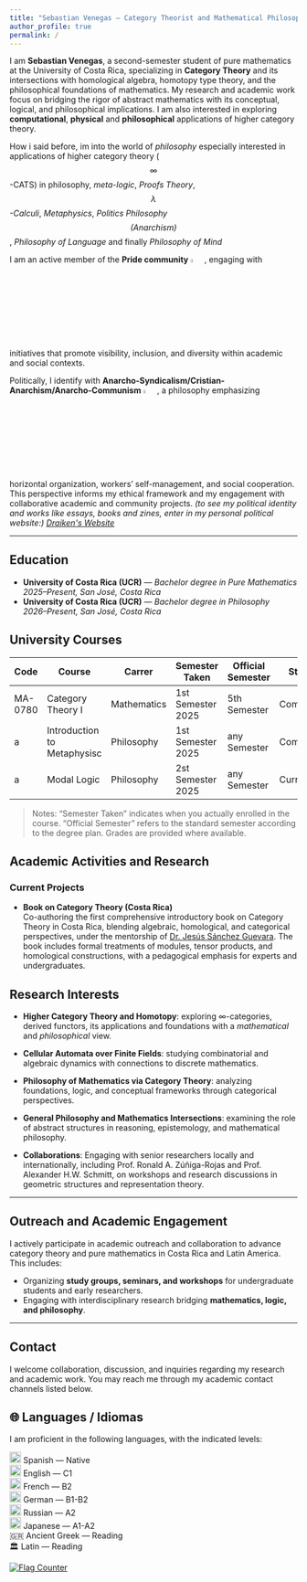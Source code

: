 ```yaml
---
title: "Sebastian Venegas — Category Theorist and Mathematical Philosopher"
author_profile: true
permalink: /
---
```


I am **Sebastian Venegas**, a second-semester student of pure mathematics at the University of Costa Rica, 
specializing in **Category Theory** and its intersections with homological algebra, homotopy type theory, 
and the philosophical foundations of mathematics. My research and academic work focus on bridging the rigor of abstract mathematics with its conceptual,
logical, and philosophical implications. I am also interested in exploring **computational**, **physical** and **philosophical** applications of higher category theory.

How i said before, im into the world of *philosophy* especially interested in applications of higher category theory ($$\infty$$-CATS) in philosophy, 
*meta-logic*, *Proofs Theory*, *$$\lambda$$-Calculi*, *Metaphysics*, *Politics Philosophy $$(\textsf{Anarchism})$$*, *Philosophy of Language* and finally *Philosophy of Mind*

I am an active member of the **Pride community** <img src="https://assets.volvo.com/is/image/VolvoInformationTechnologyAB/Intersex-inclusive-pride-flag-1?qlt=82&wid=1024&ts=1686309900377&dpr=off&fit=constrain" width="4%" alt="Intersex-Inclusive Pride Flag">
, engaging with initiatives that promote visibility, inclusion, and diversity within academic and social contexts.  

Politically, I identify with **Anarcho-Syndicalism/Cristian-Anarchism/Anarcho-Communism** <img src="https://robertgraham.wordpress.com/wp-content/uploads/2021/01/christian-anarcho-syndicalist-flag-1.png" width="4%" alt="Anarcho-Syndicalist Flag">
, a philosophy emphasizing horizontal organization, workers’ self-management, and social cooperation. This perspective informs my ethical framework and my engagement with collaborative academic and community projects. 
*(to see my political identity and works like essays, books and zines, enter in my personal political website:) [Draiken's Website](https://draiken.neocities.org/)*  

---

## Education

- **University of Costa Rica (UCR)** — _Bachelor degree in Pure Mathematics_  
  _2025–Present, San José, Costa Rica_
- **University of Costa Rica (UCR)** — _Bachelor degree in Philosophy_  
  _2026–Present, San José, Costa Rica_

## University Courses

| $$\mathsf{Code}$$ | Course                      | Carrer      | Semester Taken    | Official Semester | Status    | Grade / Note | Professor                   |
| ----------------- | --------------------------- | ----------- | ----------------- | ----------------- | --------- | ------------ | --------------------------- |
| MA-0780           | Category Theory I           | Mathematics | 1st Semester 2025 | 5th Semester      | Completed | A+ / 95/100  | Dr. Jesús Sánchez Guevara   |
| a                 | Introduction to Metaphysisc | Philosophy  | 1st Semester 2025 | any Semester      | Completed | A / 90/100   | Lic. David Sanchez Elizondo |
| a                 | Modal Logic                 | Philosophy  | 2st Semester 2025 | any Semester      | Current   | A            | Dr. Lorenzo Boccafogli      |

> Notes: “Semester Taken” indicates when you actually enrolled in the course. “Official Semester” refers to the standard semester according to the degree plan. Grades are provided where available.

## Academic Activities and Research

### Current Projects

- **Book on Category Theory (Costa Rica)**  
  Co-authoring the first comprehensive introductory book on Category Theory in Costa Rica, blending algebraic, homological, and categorical perspectives, under the mentorship of [Dr. Jesús Sánchez Guevara](https://justcategories.wordpress.com/about/). The book includes formal treatments of modules, tensor products, and homological constructions, with a pedagogical emphasis for experts and undergraduates.

## Research Interests

- **Higher Category Theory and Homotopy**: exploring ∞-categories, derived functors, its applications and foundations with a _mathematical_ and _philosophical_ view.
- **Cellular Automata over Finite Fields**: studying combinatorial and algebraic dynamics with connections to discrete mathematics.
- **Philosophy of Mathematics via Category Theory**: analyzing foundations, logic, and conceptual frameworks through categorical perspectives.
- **General Philosophy and Mathematics Intersections**: examining the role of abstract structures in reasoning, epistemology, and mathematical philosophy.

- **Collaborations**: Engaging with senior researchers locally and internationally, including Prof. Ronald A. Zúñiga-Rojas and Prof. Alexander H.W. Schmitt, on workshops and research discussions in geometric structures and representation theory.

---

## Outreach and Academic Engagement

I actively participate in academic outreach and collaboration to advance category theory and pure mathematics in Costa Rica and Latin America. This includes:

- Organizing **study groups, seminars, and workshops** for undergraduate students and early researchers.
- Engaging with interdisciplinary research bridging **mathematics, logic, and philosophy**.

---

## Contact

I welcome collaboration, discussion, and inquiries regarding my research and academic work. You may reach me through my academic contact channels listed below.

## 🌐 Languages / Idiomas

I am proficient in the following languages, with the indicated levels:

<p>
  <img src="https://flagcdn.com/w20/es.png" alt="Spanish" width="20"> Spanish — Native<br>
  <img src="https://flagcdn.com/w20/gb.png" alt="English" width="20"> English — C1<br>
  <img src="https://flagcdn.com/w20/fr.png" alt="French" width="20"> French — B2<br>
  <img src="https://flagcdn.com/w20/de.png" alt="German" width="20"> German — B1-B2<br>
  <img src="https://flagcdn.com/w20/ru.png" alt="Russian" width="20"> Russian — A2<br>
  <img src="https://flagcdn.com/w20/jp.png" alt="Japanese" width="20"> Japanese — A1-A2<br>
  🇬🇷 Ancient Greek — Reading<br>
  🏛️ Latin — Reading
</p>


<a href="https://info.flagcounter.com/8iXD"><img src="https://s01.flagcounter.com/count2/8iXD/bg_FFFFFF/txt_000000/border_CCCCCC/columns_3/maxflags_12/viewers_0/labels_0/pageviews_1/flags_0/percent_0/" alt="Flag Counter" border="0"></a>
